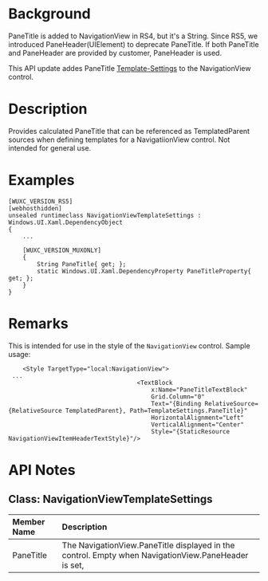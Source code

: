 # Background
PaneTitle is added to NavigationView in RS4, but it's a String. Since RS5, we introduced PaneHeader(UIElement) to deprecate PaneTitle. If both PaneTitle and PaneHeader are provided by customer, PaneHeader is used.

This API update addes PaneTitle [Template-Settings](https://docs.microsoft.com/en-us/windows/uwp/xaml-platform/template-settings-classes) to the NavigationView control.

# Description
Provides calculated PaneTitle that can be referenced as TemplatedParent sources when defining templates for a NavigatiionView control. Not intended for general use.

# Examples

```
[WUXC_VERSION_RS5]
[webhosthidden]
unsealed runtimeclass NavigationViewTemplateSettings : Windows.UI.Xaml.DependencyObject
{
    ...

    [WUXC_VERSION_MUXONLY]
    {
        String PaneTitle{ get; };
        static Windows.UI.Xaml.DependencyProperty PaneTitleProperty{ get; };
    }
}
```

# Remarks
This is intended for use in the style of the `NavigationView` control. Sample usage:

```xaml
    <Style TargetType="local:NavigationView">
 ...
                                    <TextBlock
                                        x:Name="PaneTitleTextBlock" 
                                        Grid.Column="0"
                                        Text="{Binding RelativeSource={RelativeSource TemplatedParent}, Path=TemplateSettings.PaneTitle}"
                                        HorizontalAlignment="Left"
                                        VerticalAlignment="Center"
                                        Style="{StaticResource NavigationViewItemHeaderTextStyle}"/>
```

# API Notes

## Class: NavigationViewTemplateSettings 
| Member Name | Description |
|:- |:--|
| PaneTitle | The NavigationView.PaneTitle displayed in the control. Empty when NavigationView.PaneHeader is set, |

